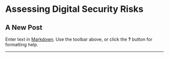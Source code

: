 # Assessing Digital Security Risks

## A New Post

Enter text in [Markdown](http://daringfireball.net/projects/markdown/). Use the toolbar above, or click the **?** button for formatting help.

***